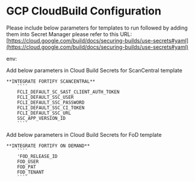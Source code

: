 # GCP CloudBuild Configuration
Please include below parameters for templates to run followed by adding them into Secret Manager
please refer to this URL: [https://cloud.google.com/build/docs/securing-builds/use-secrets#yaml](https://cloud.google.com/build/docs/securing-builds/use-secrets#yaml)

env:

   Add below parameters in Cloud Build Secrets for ScanCentral template  
   
	**INTEGRATE FORTIFY SCANCENTRAL**
		````
		FCLI_DEFAULT_SC_SAST_CLIENT_AUTH_TOKEN
		FCLI_DEFAULT_SSC_USER
		FCLI_DEFAULT_SSC_PASSWORD
		FCLI_DEFAULT_SSC_CI_TOKEN
		FCLI_DEFAULT_SSC_URL
		SSC_APP_VERSION_ID
		````

   Add below parameters in Cloud Build Secrets for FoD template	
   
	**INTEGRATE FORTIFY ON DEMAND**
		````
        'FOD_RELEASE_ID
		FOD_USER
		FOD_PAT
		FOD_TENANT
		````   